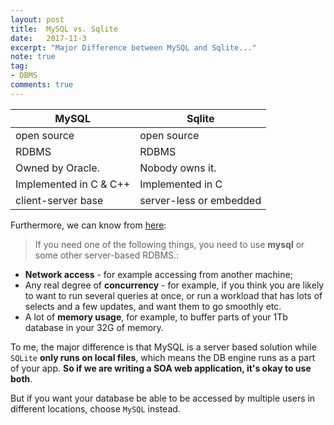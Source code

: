 ```yaml
---
layout: post
title:  MySQL vs. Sqlite
date:   2017-11-3
excerpt: "Major Difference between MySQL and Sqlite..."
note: true
tag:
- DBMS
comments: true
---
```


| MySQL | Sqlite |
| --- | --- |
| open source | open source |
| RDBMS | RDBMS |
| Owned by Oracle. | Nobody owns it. |
| Implemented in C & C++ | Implemented in C |
| client-server base | server-less or embedded |

Furthermore, we can know from [here](https://stackoverflow.com/questions/4813890/sqlite-or-mysql-how-to-decide):

> If you need one of the following things, you need to use **mysql** or some other server-based RDBMS.:
* **Network access** - for example accessing from another machine;
* Any real degree of **concurrency** - for example, if you think you are likely to want to run several queries at once, or run a workload that has lots of selects and a few updates, and want them to go smoothly etc.
* A lot of **memory usage**, for example, to buffer parts of your 1Tb database in your 32G of memory.

To me, the major difference is that MySQL is a server based solution while `SQLite` **only runs on local files**, which means the DB engine runs as a part of your app. **So if we are writing a SOA web application, it's okay to use both**.

But if you want your database be able to be accessed by multiple users in different locations, choose `MySQL` instead.

